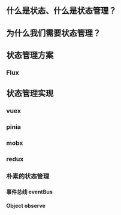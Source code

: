## 什么是状态、什么是状态管理？

## 为什么我们需要状态管理？

## 状态管理方案
### Flux
### 

## 状态管理实现
### vuex
### pinia
### mobx
### redux
### 朴素的状态管理
#### 事件总线 eventBus
#### Object observe